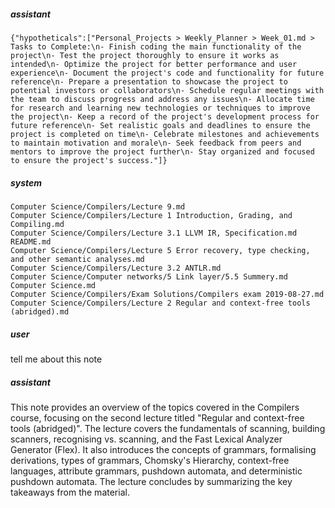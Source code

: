 ##### assistant
```lookup
{"hypotheticals":["Personal_Projects > Weekly_Planner > Week_01.md > Tasks to Complete:\n- Finish coding the main functionality of the project\n- Test the project thoroughly to ensure it works as intended\n- Optimize the project for better performance and user experience\n- Document the project's code and functionality for future reference\n- Prepare a presentation to showcase the project to potential investors or collaborators\n- Schedule regular meetings with the team to discuss progress and address any issues\n- Allocate time for research and learning new technologies or techniques to improve the project\n- Keep a record of the project's development process for future reference\n- Set realistic goals and deadlines to ensure the project is completed on time\n- Celebrate milestones and achievements to maintain motivation and morale\n- Seek feedback from peers and mentors to improve the project further\n- Stay organized and focused to ensure the project's success."]}
```

##### system
```sc-context
Computer Science/Compilers/Lecture 9.md
Computer Science/Compilers/Lecture 1 Introduction, Grading, and Compiling.md
Computer Science/Compilers/Lecture 3.1 LLVM IR, Specification.md
README.md
Computer Science/Compilers/Lecture 5 Error recovery, type checking, and other semantic analyses.md
Computer Science/Compilers/Lecture 3.2 ANTLR.md
Computer Science/Computer networks/5 Link layer/5.5 Summery.md
Computer Science.md
Computer Science/Compilers/Exam Solutions/Compilers exam 2019-08-27.md
Computer Science/Compilers/Lecture 2 Regular and context-free tools (abridged).md
```

##### user
tell me about this note

##### assistant
This note provides an overview of the topics covered in the Compilers course, focusing on the second lecture titled "Regular and context-free tools (abridged)". The lecture covers the fundamentals of scanning, building scanners, recognising vs. scanning, and the Fast Lexical Analyzer Generator (Flex). It also introduces the concepts of grammars, formalising derivations, types of grammars, Chomsky's Hierarchy, context-free languages, attribute grammars, pushdown automata, and deterministic pushdown automata. The lecture concludes by summarizing the key takeaways from the material.